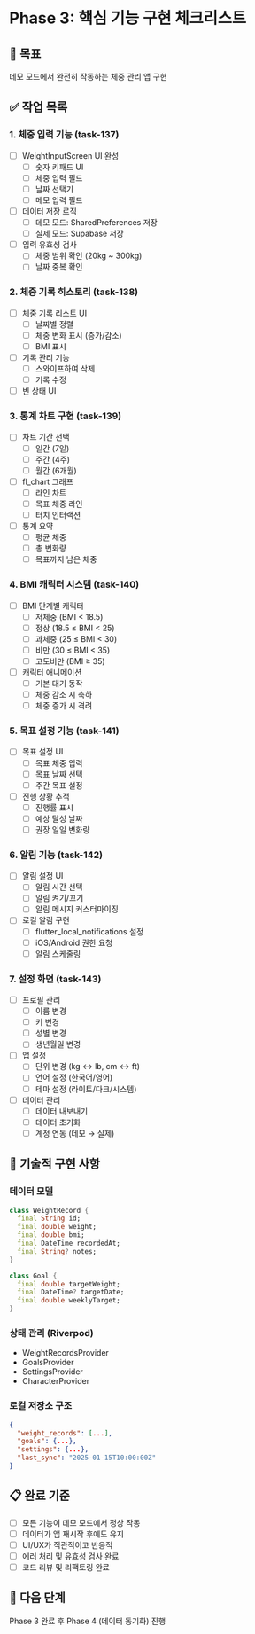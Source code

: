 # Phase 3: 핵심 기능 구현 체크리스트

## 🎯 목표
데모 모드에서 완전히 작동하는 체중 관리 앱 구현

## ✅ 작업 목록

### 1. 체중 입력 기능 (task-137)
- [ ] WeightInputScreen UI 완성
  - [ ] 숫자 키패드 UI
  - [ ] 체중 입력 필드
  - [ ] 날짜 선택기
  - [ ] 메모 입력 필드
- [ ] 데이터 저장 로직
  - [ ] 데모 모드: SharedPreferences 저장
  - [ ] 실제 모드: Supabase 저장
- [ ] 입력 유효성 검사
  - [ ] 체중 범위 확인 (20kg ~ 300kg)
  - [ ] 날짜 중복 확인

### 2. 체중 기록 히스토리 (task-138)
- [ ] 체중 기록 리스트 UI
  - [ ] 날짜별 정렬
  - [ ] 체중 변화 표시 (증가/감소)
  - [ ] BMI 표시
- [ ] 기록 관리 기능
  - [ ] 스와이프하여 삭제
  - [ ] 기록 수정
- [ ] 빈 상태 UI

### 3. 통계 차트 구현 (task-139)
- [ ] 차트 기간 선택
  - [ ] 일간 (7일)
  - [ ] 주간 (4주)
  - [ ] 월간 (6개월)
- [ ] fl_chart 그래프
  - [ ] 라인 차트
  - [ ] 목표 체중 라인
  - [ ] 터치 인터랙션
- [ ] 통계 요약
  - [ ] 평균 체중
  - [ ] 총 변화량
  - [ ] 목표까지 남은 체중

### 4. BMI 캐릭터 시스템 (task-140)
- [ ] BMI 단계별 캐릭터
  - [ ] 저체중 (BMI < 18.5)
  - [ ] 정상 (18.5 ≤ BMI < 25)
  - [ ] 과체중 (25 ≤ BMI < 30)
  - [ ] 비만 (30 ≤ BMI < 35)
  - [ ] 고도비만 (BMI ≥ 35)
- [ ] 캐릭터 애니메이션
  - [ ] 기본 대기 동작
  - [ ] 체중 감소 시 축하
  - [ ] 체중 증가 시 격려

### 5. 목표 설정 기능 (task-141)
- [ ] 목표 설정 UI
  - [ ] 목표 체중 입력
  - [ ] 목표 날짜 선택
  - [ ] 주간 목표 설정
- [ ] 진행 상황 추적
  - [ ] 진행률 표시
  - [ ] 예상 달성 날짜
  - [ ] 권장 일일 변화량

### 6. 알림 기능 (task-142)
- [ ] 알림 설정 UI
  - [ ] 알림 시간 선택
  - [ ] 알림 켜기/끄기
  - [ ] 알림 메시지 커스터마이징
- [ ] 로컬 알림 구현
  - [ ] flutter_local_notifications 설정
  - [ ] iOS/Android 권한 요청
  - [ ] 알림 스케줄링

### 7. 설정 화면 (task-143)
- [ ] 프로필 관리
  - [ ] 이름 변경
  - [ ] 키 변경
  - [ ] 성별 변경
  - [ ] 생년월일 변경
- [ ] 앱 설정
  - [ ] 단위 변경 (kg ↔ lb, cm ↔ ft)
  - [ ] 언어 설정 (한국어/영어)
  - [ ] 테마 설정 (라이트/다크/시스템)
- [ ] 데이터 관리
  - [ ] 데이터 내보내기
  - [ ] 데이터 초기화
  - [ ] 계정 연동 (데모 → 실제)

## 🔧 기술적 구현 사항

### 데이터 모델
```dart
class WeightRecord {
  final String id;
  final double weight;
  final double bmi;
  final DateTime recordedAt;
  final String? notes;
}

class Goal {
  final double targetWeight;
  final DateTime? targetDate;
  final double weeklyTarget;
}
```

### 상태 관리 (Riverpod)
- WeightRecordsProvider
- GoalsProvider
- SettingsProvider
- CharacterProvider

### 로컬 저장소 구조
```json
{
  "weight_records": [...],
  "goals": {...},
  "settings": {...},
  "last_sync": "2025-01-15T10:00:00Z"
}
```

## 📋 완료 기준
- [ ] 모든 기능이 데모 모드에서 정상 작동
- [ ] 데이터가 앱 재시작 후에도 유지
- [ ] UI/UX가 직관적이고 반응적
- [ ] 에러 처리 및 유효성 검사 완료
- [ ] 코드 리뷰 및 리팩토링 완료

## 🚀 다음 단계
Phase 3 완료 후 Phase 4 (데이터 동기화) 진행